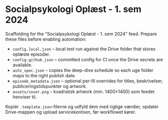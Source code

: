 # Socialpsykologi Oplæst - 1. sem 2024

Scaffolding for the "Socialpsykologi Oplæst - 1. sem 2024" feed. Prepare these files before enabling automation:

- `config.local.json` – local test run against the Drive folder that stores oplæste episoder.
- `config.github.json` – committed config for CI once the Drive secrets are available.
- `auto_spec.json` – copies the deep-dive schedule so each uge folder maps to the right publish date.
- `episode_metadata.json` – optional per-fil overrides for titles, beskrivelser, publiceringstidspunkter og artwork.
- `assets/cover.png` – kvadratisk artwork (min. 1400×1400) som feedet henviser til.

Kopiér `.template.json`-filerne og udfyld dem med rigtige værdier, opdater Drive-mappen og upload servicekontoen, før workflowet kører.
